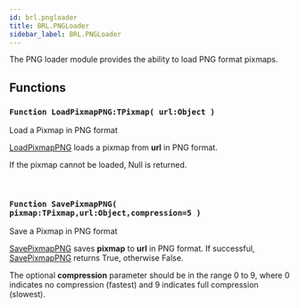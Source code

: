 ```yaml
---
id: brl.pngloader
title: BRL.PNGLoader
sidebar_label: BRL.PNGLoader
---
```




The PNG loader module provides the ability to load PNG format pixmaps.


## Functions

### `Function LoadPixmapPNG:TPixmap( url:Object )`

Load a Pixmap in PNG format


[LoadPixmapPNG](../../brl/brl.pngloader/#function-loadpixmappng-tpixmap-url-object) loads a pixmap from <b>url</b> in PNG format.

If the pixmap cannot be loaded, Null is returned.


<br/>

### `Function SavePixmapPNG( pixmap:TPixmap,url:Object,compression=5 )`

Save a Pixmap in PNG format


[SavePixmapPNG](../../brl/brl.pngloader/#function-savepixmappng-pixmap-tpixmap-url-object-compression-5) saves <b>pixmap</b> to <b>url</b> in PNG format. If successful, [SavePixmapPNG](../../brl/brl.pngloader/#function-savepixmappng-pixmap-tpixmap-url-object-compression-5) returns
True, otherwise False.

The optional <b>compression</b> parameter should be in the range 0 to 9, where
0 indicates no compression (fastest) and 9 indicates full compression (slowest).


<br/>

